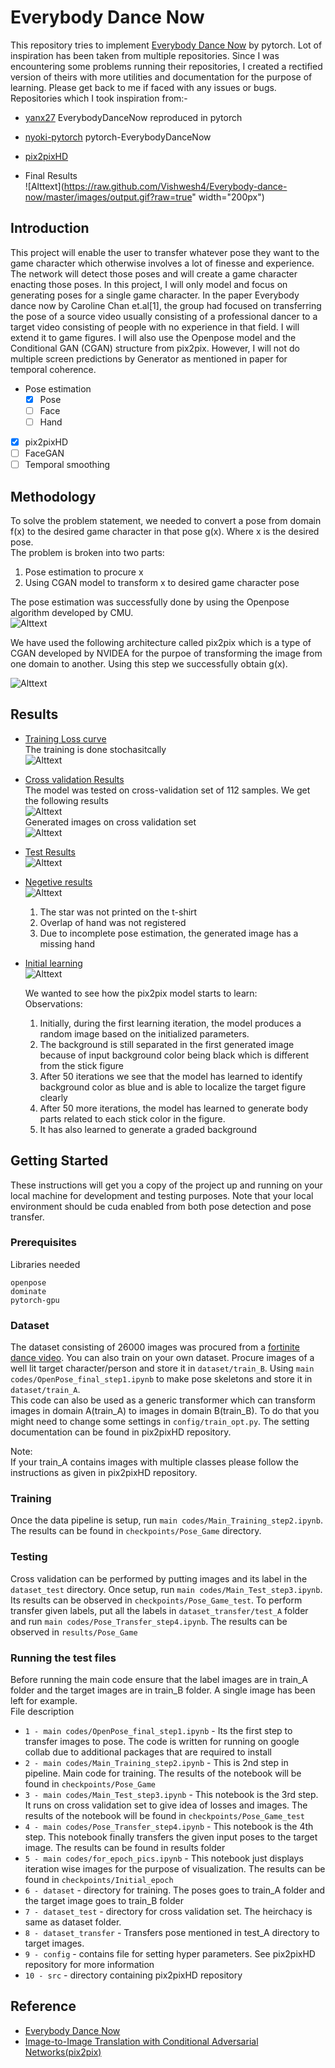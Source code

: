 # Everybody Dance Now
This repository tries to implement [Everybody Dance Now](https://arxiv.org/abs/1808.07371) by pytorch.
Lot of inspiration has been taken from multiple repositories. Since I was encountering some problems running their repositories, I created a rectified version of theirs with more utilities and documentation for the purpose of learning. Please get back to me if faced with any issues or bugs.  
Repositories which I took inspiration from:-   
- [yanx27](https://github.com/CUHKSZ-TQL/EverybodyDanceNow_reproduce_pytorch) EverybodyDanceNow reproduced in pytorch
- [nyoki-pytorch](https://github.com/nyoki-mtl/pytorch-EverybodyDanceNow) pytorch-EverybodyDanceNow
- [pix2pixHD](https://github.com/NVIDIA/pix2pixHD)

- Final Results  
![Alttext](https://raw.github.com/Vishwesh4/Everybody-dance-now/master/images/output.gif?raw=true" width="200px")  

## Introduction
This project will enable the user to transfer whatever pose they want to the game character which otherwise involves a lot of finesse and experience. The network will detect those poses and will create a game character enacting those poses. In this project, I will only model and focus on generating poses for a single game character. In the paper Everybody dance now by Caroline Chan et.al[1], the group had focused on transferring the pose of a source video usually consisting of a professional dancer to a target video consisting of people with no experience in that field. I will extend it to game figures. I will also use the Openpose model and the Conditional GAN (CGAN) structure from pix2pix. However, I will not do multiple screen predictions by Generator as mentioned in paper for temporal coherence.

- Pose estimation
    - [x] Pose
    - [ ] Face
    - [ ] Hand
- [x] pix2pixHD
- [ ] FaceGAN
- [ ] Temporal smoothing

## Methodology
To solve the problem statement, we needed to convert a pose from domain f(x) to the desired game character in that pose g(x). Where x is the desired pose.  
The problem is broken into two parts:  
1. Pose estimation to procure x
2. Using CGAN model to transform x to desired game character pose

The pose estimation was successfully done by using the Openpose algorithm developed by CMU.  
![Alttext](https://raw.github.com/Vishwesh4/Everybody-dance-now/master/images/img1.png)

We have used the following architecture called pix2pix which is a type of CGAN developed by NVIDEA for the purpoe of transforming the image from one domain to another. Using this step we successfully obtain g(x).  

![Alttext](https://raw.github.com/Vishwesh4/Everybody-dance-now/master/images/img2.png)  

## Results
- <ins>Training Loss curve</ins>  
The training is done stochasitcally  
![Alttext](https://raw.github.com/Vishwesh4/Everybody-dance-now/master/images/img3.png)  

- <ins>Cross validation Results</ins>  
The model was tested on cross-validation set of 112 samples. We get the following results  
![Alttext](https://raw.github.com/Vishwesh4/Everybody-dance-now/master/images/img4.png)  
Generated images on cross validation set  
![Alttext](https://raw.github.com/Vishwesh4/Everybody-dance-now/master/images/img5.png)  

- <ins>Test Results</ins>  
![Alttext](https://raw.github.com/Vishwesh4/Everybody-dance-now/master/images/img6.png)  

- <ins>Negetive results</ins>  
![Alttext](https://raw.github.com/Vishwesh4/Everybody-dance-now/master/images/img7.png)  
  1. The star was not printed on the t-shirt
  2. Overlap of hand was not registered
  3. Due to incomplete pose estimation, the generated image has a missing hand

- <ins>Initial learning</ins>  
![Alttext](https://raw.github.com/Vishwesh4/Everybody-dance-now/master/images/img8.png)  

  We wanted to see how the pix2pix model starts to learn:  
  Observations:
  1. Initially, during the first learning iteration, the model produces a random image based on the initialized parameters.
  2. The background is still separated in the first generated image because of input background color being black which is different from the stick figure
  3. After 50 iterations we see that the model has learned to identify background color as blue and is able to localize the target figure clearly
  4. After 50 more iterations, the model has learned to generate body parts related to each stick color in the figure.
  5. It has also learned to generate a graded background

## Getting Started

These instructions will get you a copy of the project up and running on your local machine for development and testing purposes. Note that your local environment should be cuda enabled from both pose detection and pose transfer.

### Prerequisites

Libraries needed

```
openpose
dominate
pytorch-gpu
```

### Dataset
The dataset consisting of 26000 images was procured from a [fortinite dance video](https://www.youtube.com/watch?v=WU34PB2IaIchttps://www.youtube.com/watch?v=WU34PB2IaIc). You can also train on your own dataset. Procure images of a well lit target character/person and store it in `dataset/train_B`. Using `main codes/OpenPose_final_step1.ipynb` to make pose skeletons and store it in `dataset/train_A`.   
This code can also be used as a generic transformer which can transform images in domain A(train_A) to images in domain B(train_B). To do that you might need to change some settings in `config/train_opt.py`. The setting documentation can be found in pix2pixHD repository.

Note:  
If your train_A contains images with multiple classes please follow the instructions as given in pix2pixHD repository.

### Training
Once the data pipeline is setup, run `main codes/Main_Training_step2.ipynb`. The results can be found in `checkpoints/Pose_Game` directory.

### Testing
Cross validation can be performed by putting images and its label in the `dataset_test` directory. Once setup, run `main codes/Main_Test_step3.ipynb`. Its results can be observed in `checkpoints/Pose_Game_test`. To perform transfer given labels, put all the labels in `dataset_transfer/test_A` folder and run `main codes/Pose_Transfer_step4.ipynb`. The results can be observed in `results/Pose_Game`

### Running the test files
Before running the main code ensure that the label images are in train_A folder and the target images are in train_B folder. A single image has been left for example.  
File description
* `1 - main codes/OpenPose_final_step1.ipynb` - Its the first step to transfer images to pose. The code is written for running on google collab due to additional packages that are required to install
* `2 - main codes/Main_Training_step2.ipynb` - This is 2nd step in pipeline. Main code for training. The results of the notebook will be found in `checkpoints/Pose_Game`
* `3 - main codes/Main_Test_step3.ipynb` - This notebook is the 3rd step. It runs on cross validation set to give idea of losses and images. The results of the notebook will be found in `checkpoints/Pose_Game_test`
* `4 - main codes/Pose_Transfer_step4.ipynb` - This notebook is the 4th step. This notebook finally transfers the given input poses to the target image. The results can be found in results folder
* `5 - main codes/for_epoch_pics.ipynb` - This notebook just displays iteration wise images for the purpose of visualization. The results can be found in `checkpoints/Initial_epoch`
* `6 - dataset` - directory for training. The poses goes to train_A folder and the target image goes to train_B folder
* `7 - dataset_test` - directory for cross validation set. The heirchacy is same as dataset folder.
* `8 - dataset_transfer` - Transfers pose mentioned in test_A directory to target images.
* `9 - config` - contains file for setting hyper parameters. See pix2pixHD repository for more information
* `10 - src` - directory containing pix2pixHD repository

## Reference
- [Everybody Dance Now](https://arxiv.org/abs/1808.07371 )
- [Image-to-Image Translation with Conditional Adversarial Networks(pix2pix)](https://arxiv.org/pdf/1611.07004.pdf)
